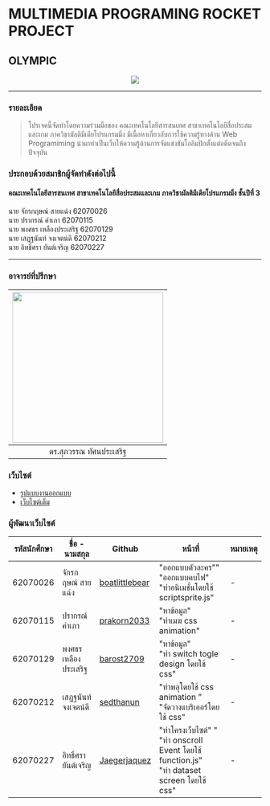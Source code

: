 
# MULTIMEDIA PROGRAMING ROCKET PROJECT
## OLYMPIC

<p align="center">
  <img src="https://stillmed.olympics.com/media/Images/OlympicOrg/IOC/The_Organisation/The-Olympic-Rings/Olympic_rings_TM_c_IOC_All_rights_reserved_1.jpg?interpolation=lanczos-none&resize=1400:660" />
</p>

<hr>

### รายละเอียด

> โปรเจคนี้จัดทำโดยความร่วมมือของ คณะเทคโนโลยีสารสนเทศ สาขาเทคโนโลยีสื่อประสมและเกม ภาควิชามัลติมีเดียโปรแกรมมิ่ง
> มีเนื้อหาเกี่ยวกับการใช้ความรู้ทางด้าน Web Programiming นำมาทำเป็นเว็บให้ความรู้ด้านการจัดแข่งขันโอลิมปิกตั้งแต่อตีดจนถึงปัจจุบัน

### ประกอบด้วยสมาชิกผู้จัดทำดังต่อไปนี้

#### คณะเทคโนโลยีสารสนเทศ สาขาเทคโนโลยีสื่อประสมและเกม ภาควิชามัลติมีเดียโปรแกรมมิ่ง ชั้นปีที่ 3

นาย จักรกฤษณ์ สายแฉ่ง 62070026<br />
นาย ปรากรณ์ คำเภา  62070115 <br />
นาย พงศธร เหลืองประเสริฐ 62070129<br />
นาย เสฏฐนันท์ จงเจตน์ดี 62070212<br />
นาย อิทธิ์ศรา ยันต์เจริญ 62070227<br />

<hr>

### อาจารย์ที่ปรึกษา
| <img src="static\advisor\Supawan-300x300.jpg" width="300px" height="300px"> | 
|:-:|
|ดร.สุภวรรณ ทัศนประเสริฐ|

### เว็บไซต์
- [รูปแบบงานออกแบบ](https://www.figma.com/file/YLKOr1j9jbarrOJVgzwfhS/Multi?node-id=0%3A1)
- [เว็บไซต์เต็ม](https://historyofolympics.netlify.app/)

### ผู้พัฒนาเว็บไซต์
|รหัสนักศึกษา| ชื่อ - นามสกุล | Github | หน้าที่ | หมายเหตุ |
|--|--|--|--|--|
| 62070026 | จักรกฤษณ์ สายแฉ่ง | [boatlittlebear](https://github.com/boatlittlebear) | "ออกแบบตัวละคร""<br />"ออกแบบคบไฟ"<br />"ทำอนิเมชั่นโดยใช้ scriptsprite.js" | - |
| 62070115 | ปรากรณ์ คำเภา | [prakorn2033](https://github.com/Prakorn2033) | "หาข้อมูล" <br />"ทำเมฆ css animation" | - |
| 62070129 | พงศธร เหลืองประเสริฐ |[barost2709](https://github.com/barost2709) | "หาข้อมูล" <br />"ทำ switch togle design โดยใช้ css" | - |
| 62070212 | เสฏฐนันท์ จงเจตน์ดี | [sedthanun](https://github.com/sedthanun) | "ทำพลุโดยใช้ css animation "<br />"จัดวางแบริเออร์โดยใช้ css" | - |
| 62070227 | อิทธิ์ศรา ยันต์เจริญ | [Jaegerjaquez](https://github.com/imlanzelotx) | "ทำโครงเว็บไซต์"  "<br />"ทำ onscroll Event โดยใช้ function.js" <br />"ทำ dataset screen โดยใช้ css" | - |



